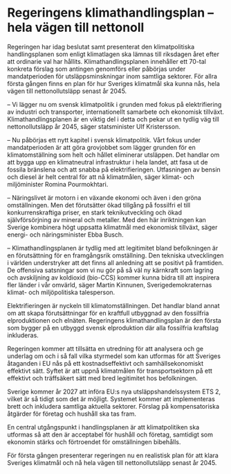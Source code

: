 # Regeringens klimathandlingsplan – hela vägen till nettonoll

Regeringen har idag beslutat samt presenterat den klimatpolitiska handlingsplanen som enligt klimatlagen ska lämnas till riksdagen året efter att ordinarie val har hållits. Klimathandlingsplanen innehåller ett 70-tal konkreta förslag som antingen genomförs eller påbörjas under mandatperioden för utsläppsminskningar inom samtliga sektorer. För allra första gången finns en plan för hur Sveriges klimatmål ska kunna nås, hela vägen till nettonollutsläpp senast år 2045.

– Vi lägger nu om svensk klimatpolitik i grunden med fokus på elektrifiering av industri och transporter, internationellt samarbete och ekonomisk tillväxt. Klimathandlingsplanen är en viktig del i detta och pekar ut en tydlig väg till nettonollutsläpp år 2045, säger statsminister Ulf Kristersson.

– Nu påbörjas ett nytt kapitel i svensk klimatpolitik. Vårt fokus under mandatperioden är att göra grovjobbet som lägger grunden för en klimatomställning som helt och hållet eliminerar utsläppen. Det handlar om att bygga upp en klimatneutral infrastruktur i hela landet, att fasa ut de fossila bränslena och att snabba på elektrifieringen. Utfasningen av bensin och diesel är helt central för att nå klimatmålen, säger klimat- och miljöminister Romina Pourmokhtari.

– Näringslivet är motorn i en växande ekonomi och även i den gröna omställningen. Men det förutsätter ökad tillgång på fossilfri el till konkurrenskraftiga priser, en stark teknikutveckling och ökad självförsörjning av mineral och metaller. Med den här inriktningen kan Sverige kombinera högt uppsatta klimatmål med ekonomisk tillväxt, säger energi- och näringsminister Ebba Busch.

– Klimathandlingsplanen är tydlig med att legitimitet bland befolkningen är en förutsättning för en framgångsrik omställning. Den tekniska utvecklingen i världen understryker att det finns all anledning att se positivt på framtiden. De offensiva satsningar som vi nu gör på så väl ny kärnkraft som lagring och avskiljning av koldioxid (bio-CCS) kommer kunna bidra till att inspirera fler länder i vår omvärld, säger Martin Kinnunen, Sverigedemokraternas klimat- och miljöpolitiska talesperson.

Elektrifieringen är nyckeln till klimatomställningen. Det handlar bland annat om att skapa förutsättningar för en kraftfull utbyggnad av den fossilfria elproduktionen och elnäten. Regeringens klimathandlingsplan är den första som bygger på en utbyggd svensk elproduktion där alla fossilfria kraftslag inkluderas.

Regeringen kommer att tillsätta en utredning för att analysera och ge underlag om och i så fall vilka styrmedel som kan utformas för att Sveriges åtaganden i EU nås på ett kostnadseffektivt och samhällsekonomiskt effektivt sätt. Syftet är att uppnå klimatmålen för transportsektorn på ett effektivt och träffsäkert sätt med bred legitimitet hos befolkningen.

Sverige kommer år 2027 att införa EU:s nya utsläppshandelssystem ETS 2, vilket är så tidigt som det är möjligt. Systemet kommer att implementeras brett och inkludera samtliga aktuella sektorer. Förslag på kompensatoriska åtgärder för företag och hushåll ska tas fram.

En central utgångspunkt i handlingsplanen är att klimatpolitiken ska utformas så att den är acceptabel för hushåll och företag, samtidigt som ekonomin stärks och förtroendet för omställningen bibehålls.

För första gången presenterar regeringen nu en realistisk plan för att klara Sveriges klimatmål och nå hela vägen till nettonollutsläpp senast år 2045.
